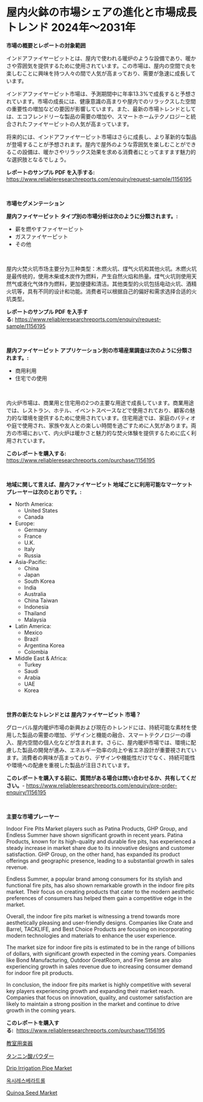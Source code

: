 <p><h1>屋内火鉢の市場シェアの進化と市場成長トレンド 2024年〜2031年</h1></p><p><strong>市場の概要とレポートの対象範囲</strong></p>
<p><p>インドアファイヤーピットとは、屋内で使われる暖炉のような設備であり、暖かさや雰囲気を提供するために使用されています。この市場は、屋内の空間で炎を楽しむことに興味を持つ人々の間で人気が高まっており、需要が急速に成長しています。</p><p>インドアファイヤーピット市場は、予測期間中に年率13.3%で成長すると予想されています。市場の成長には、健康意識の高まりや屋内でのリラックスした空間の重要性の増加などの要因が影響しています。また、最新の市場トレンドとしては、エコフレンドリーな製品の需要の増加や、スマートホームテクノロジーと統合されたファイヤーピットの人気が高まっています。</p><p>将来的には、インドアファイヤーピット市場はさらに成長し、より革新的な製品が登場することが予想されます。屋内で屋外のような雰囲気を楽しむことができるこの設備は、暖かさやリラックス効果を求める消費者にとってますます魅力的な選択肢となるでしょう。</p></p>
<p><strong>レポートのサンプル PDF を入手する:</strong> <a href="https://www.reliableresearchreports.com/enquiry/request-sample/1156195">https://www.reliableresearchreports.com/enquiry/request-sample/1156195</a></p>
<p>&nbsp;</p>
<p><strong>市場セグメンテーション</strong></p>
<p><strong>屋内ファイヤーピット タイプ別の市場分析は次のように分類されます。:</strong></p>
<p><ul><li>薪を燃やすファイヤーピット</li><li>ガスファイヤーピット</li><li>その他</li></ul></p>
<p>&nbsp;</p>
<p><p>屋内火焚火坑市场主要分为三种类型：木燃火坑、煤气火坑和其他火坑。木燃火坑是最传统的，使用木柴或木炭作为燃料，产生自然火焰和热量。煤气火坑则使用天然气或液化气体作为燃料，更加便捷和清洁。其他类型的火坑包括电动火坑、酒精火坑等，具有不同的设计和功能。消费者可以根据自己的偏好和需求选择合适的火坑类型。</p></p>
<p><strong>レポートのサンプル PDF を入手する:</strong>&nbsp;<a href="https://www.reliableresearchreports.com/enquiry/request-sample/1156195">https://www.reliableresearchreports.com/enquiry/request-sample/1156195</a></p>
<p>&nbsp;</p>
<p><strong> 屋内ファイヤーピット アプリケーション別の市場産業調査は次のように分類されます。:</strong></p>
<p><ul><li>商用利用</li><li>住宅での使用</li></ul></p>
<p>&nbsp;</p>
<p><p>内火炉市場は、商業用と住宅用の2つの主要な用途で成長しています。商業用途では、レストラン、ホテル、イベントスペースなどで使用されており、顧客の魅力的な環境を提供するために使用されています。住宅用途では、家庭のパティオや庭で使用され、家族や友人との楽しい時間を過ごすために人気があります。両方の市場において、内火炉は暖かさと魅力的な焚火体験を提供するために広く利用されています。</p></p>
<p><strong>このレポートを購入する:</strong>&nbsp; <a href="https://www.reliableresearchreports.com/purchase/1156195">https://www.reliableresearchreports.com/purchase/1156195</a></p>
<p>&nbsp;</p>
<p><strong>地域に関して言えば、屋内ファイヤーピット 地域ごとに利用可能なマーケットプレーヤーは次のとおりです。:</strong></p>
<p><ul>
    <li>
        North America:
        <ul>
            <li>United States</li>
            <li>Canada</li>
        </ul>
    </li>
    <li>
        Europe:
        <ul>
            <li>Germany</li>
            <li>France</li>
            <li>U.K.</li>
            <li>Italy</li>
            <li>Russia</li>
        </ul>
    </li>
    <li>
        Asia-Pacific:
        <ul>
            <li>China</li>
            <li>Japan</li>
            <li>South Korea</li>
            <li>India</li>
            <li>Australia</li>
            <li>China Taiwan</li>
            <li>Indonesia</li>
            <li>Thailand</li>
            <li>Malaysia</li>
        </ul>
    </li>
    <li>
        Latin America:
        <ul>
            <li>Mexico</li>
            <li>Brazil</li>
            <li>Argentina Korea</li>
            <li>Colombia</li>
        </ul>
    </li>
    <li>
        Middle East & Africa:
        <ul>
            <li>Turkey</li>
            <li>Saudi</li>
            <li>Arabia</li>
            <li>UAE</li>
            <li>Korea</li>
        </ul>
    </li>
    </ul></p>
<p>&nbsp;</p>
<p><strong>世界の新たなトレンドとは 屋内ファイヤーピット 市場？</strong></p>
<p><p>グローバル屋内暖炉市場の新興および現在のトレンドには、持続可能な素材を使用した製品の需要の増加、デザインと機能の融合、スマートテクノロジーの導入、屋内空間の個人化などが含まれます。さらに、屋内暖炉市場では、環境に配慮した製品の開発が進み、エネルギー効率の向上や省エネ設計が重要視されています。消費者の興味が高まっており、デザインや機能性だけでなく、持続可能性や環境への配慮を重視した製品が注目されています。</p></p>
<p><strong>このレポートを購入する前に、質問がある場合は問い合わせるか、共有してください。</strong>- <a href="https://www.reliableresearchreports.com/enquiry/pre-order-enquiry/1156195">https://www.reliableresearchreports.com/enquiry/pre-order-enquiry/1156195</a></p>
<p>&nbsp;</p>
<p><strong>主要な市場プレーヤー</strong></p>
<p><p>Indoor Fire Pits Market players such as Patina Products, GHP Group, and Endless Summer have shown significant growth in recent years. Patina Products, known for its high-quality and durable fire pits, has experienced a steady increase in market share due to its innovative designs and customer satisfaction. GHP Group, on the other hand, has expanded its product offerings and geographic presence, leading to a substantial growth in sales revenue.</p><p>Endless Summer, a popular brand among consumers for its stylish and functional fire pits, has also shown remarkable growth in the indoor fire pits market. Their focus on creating products that cater to the modern aesthetic preferences of consumers has helped them gain a competitive edge in the market.</p><p>Overall, the indoor fire pits market is witnessing a trend towards more aesthetically pleasing and user-friendly designs. Companies like Crate and Barrel, TACKLIFE, and Best Choice Products are focusing on incorporating modern technologies and materials to enhance the user experience.</p><p>The market size for indoor fire pits is estimated to be in the range of billions of dollars, with significant growth expected in the coming years. Companies like Bond Manufacturing, Outdoor GreatRoom, and Fire Sense are also experiencing growth in sales revenue due to increasing consumer demand for indoor fire pit products.</p><p>In conclusion, the indoor fire pits market is highly competitive with several key players experiencing growth and expanding their market reach. Companies that focus on innovation, quality, and customer satisfaction are likely to maintain a strong position in the market and continue to drive growth in the coming years.</p></p>
<p><strong>このレポートを購入する:</strong>&nbsp;&nbsp;<a href="https://www.reliableresearchreports.com/purchase/1156195">https://www.reliableresearchreports.com/purchase/1156195</a></p>
<p><p><a href="https://medium.com/@reyeshowell655/%E6%95%99%E5%AE%A4%E3%81%AE%E6%A5%BD%E5%99%A8%E5%B8%82%E5%A0%B4%E3%81%AF-%E5%B8%82%E5%A0%B4%E3%82%B7%E3%82%A7%E3%82%A2-%E3%82%B5%E3%82%A4%E3%82%BA-%E3%81%9D%E3%81%97%E3%81%A62031%E5%B9%B4%E3%81%BE%E3%81%A7%E3%81%AE%E4%BA%88%E6%B8%AC%E3%81%AB%E7%84%A6%E7%82%B9%E3%82%92%E5%BD%93%E3%81%A6%E3%81%A6%E3%81%84%E3%81%BE%E3%81%99-085e2ba1a131">教室用楽器</a></p><p><a href="https://medium.com/@reyeshowell655/%E3%82%BF%E3%83%B3%E3%83%8B%E3%83%B3%E9%85%B8%E3%83%91%E3%82%A6%E3%83%80%E3%83%BC%E5%B8%82%E5%A0%B4-%E5%B8%82%E5%A0%B4%E3%81%AEcagr-%E5%B8%82%E5%A0%B4%E5%8B%95%E5%90%91-%E6%88%90%E9%95%B7%E6%88%A6%E7%95%A5%E3%81%AB%E9%96%A2%E3%81%99%E3%82%8B%E6%B4%9E%E5%AF%9F-23a192d6d7db">タンニン酸パウダー</a></p><p><a href="https://github.com/markusgodoy/Market-Research-Report-List-2/blob/main/drip-irrigation-pipe-market.md">Drip Irrigation Pipe Market</a></p><p><a href="https://medium.com/@shareneboothestellesvwq36l/%EC%98%A5%EC%8B%9C%EB%A0%88%EC%8A%A4%EB%B2%A0%EB%9D%BC%ED%8A%B8%EB%A1%A4-%EC%8B%9C%EC%9E%A5-%EC%A0%84%EB%A7%9D-%EC%82%B0%EC%97%85-%EA%B0%9C%EC%9A%94-%EB%B0%8F-%EC%98%88%EC%B8%A1-2024%EB%85%84%EB%B6%80%ED%84%B0-2031%EB%85%84%EA%B9%8C%EC%A7%80-f3c557343e83">옥시레스베라트롤</a></p><p><a href="https://github.com/luckyshygirl/Market-Research-Report-List-3/blob/main/quinoa-seed-market.md">Quinoa Seed Market</a></p></p>